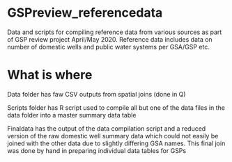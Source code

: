 # GSPreview_referencedata
Data and scripts for compiling reference data from various sources as part  of GSP review project April/May 2020. Reference data includes data on number of domestic wells and public water systems per GSA/GSP etc. 

# What is where
Data folder has faw CSV outputs from spatial joins (done in Q)

Scripts folder has R script used to compile all but one of the data files in the data folder into a master summary data table

Finaldata has the output of the data compilation script and a reduced version of the raw domestic well summary data which could not easily be joined with the other data due to slightly differing GSA names. This final join was done by hand in preparing individual data tables for GSPs
